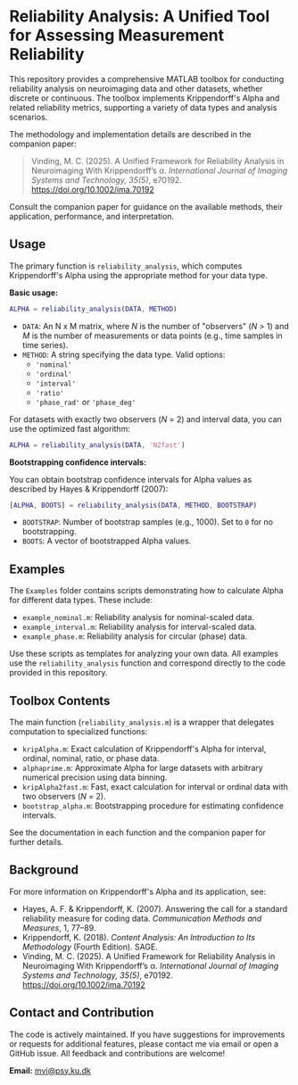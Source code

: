# Reliability Analysis: A Unified Tool for Assessing Measurement Reliability

This repository provides a comprehensive MATLAB toolbox for conducting reliability analysis on neuroimaging data and other datasets, whether discrete or continuous. The toolbox implements Krippendorff's Alpha and related reliability metrics, supporting a variety of data types and analysis scenarios.

The methodology and implementation details are described in the companion paper:

> Vinding, M. C. (2025). A Unified Framework for Reliability Analysis in Neuroimaging With Krippendorff’s α. *International Journal of Imaging Systems and Technology, 35(5)*, e70192. https://doi.org/10.1002/ima.70192

Consult the companion paper for guidance on the available methods, their application, performance, and interpretation.

## Usage

The primary function is `reliability_analysis`, which computes Krippendorff's Alpha using the appropriate method for your data type.

**Basic usage:**
```matlab
ALPHA = reliability_analysis(DATA, METHOD)
```
- `DATA`: An N x M matrix, where *N* is the number of "observers" (*N* > 1) and *M* is the number of measurements or data points (e.g., time samples in time series).
- `METHOD`: A string specifying the data type. Valid options:
  - `'nominal'`
  - `'ordinal'`
  - `'interval'`
  - `'ratio'`
  - `'phase_rad'` or `'phase_deg'`

For datasets with exactly two observers (*N* = 2) and interval data, you can use the optimized fast algorithm:
```matlab
ALPHA = reliability_analysis(DATA, 'N2fast')
```

**Bootstrapping confidence intervals:**

You can obtain bootstrap confidence intervals for Alpha values as described by Hayes & Krippendorff (2007):
```matlab
[ALPHA, BOOTS] = reliability_analysis(DATA, METHOD, BOOTSTRAP)
```
- `BOOTSTRAP`: Number of bootstrap samples (e.g., 1000). Set to `0` for no bootstrapping.
- `BOOTS`: A vector of bootstrapped Alpha values.

## Examples

The `Examples` folder contains scripts demonstrating how to calculate Alpha for different data types. These include:
- `example_nominal.m`: Reliability analysis for nominal-scaled data.
- `example_interval.m`: Reliability analysis for interval-scaled data.
- `example_phase.m`: Reliability analysis for circular (phase) data.

Use these scripts as templates for analyzing your own data. All examples use the `reliability_analysis` function and correspond directly to the code provided in this repository.

## Toolbox Contents

The main function (`reliability_analysis.m`) is a wrapper that delegates computation to specialized functions:
- `kripAlpha.m`: Exact calculation of Krippendorff's Alpha for interval, ordinal, nominal, ratio, or phase data.
- `alphaprime.m`: Approximate Alpha for large datasets with arbitrary numerical precision using data binning.
- `kripAlpha2fast.m`: Fast, exact calculation for interval or ordinal data with two observers (*N* = 2).
- `bootstrap_alpha.m`: Bootstrapping procedure for estimating confidence intervals.

See the documentation in each function and the companion paper for further details.

## Background

For more information on Krippendorff's Alpha and its application, see:
- Hayes, A. F. & Krippendorff, K. (2007). Answering the call for a standard reliability measure for coding data. *Communication Methods and Measures*, 1, 77–89.
- Krippendorff, K. (2018). *Content Analysis: An Introduction to Its Methodology* (Fourth Edition). SAGE.
- Vinding, M. C. (2025). A Unified Framework for Reliability Analysis in Neuroimaging With Krippendorff’s α. *International Journal of Imaging Systems and Technology, 35(5)*, e70192. https://doi.org/10.1002/ima.70192

## Contact and Contribution

The code is actively maintained. If you have suggestions for improvements or requests for additional features, please contact me via email or open a GitHub issue. All feedback and contributions are welcome!

**Email:** mvi@psy.ku.dk
